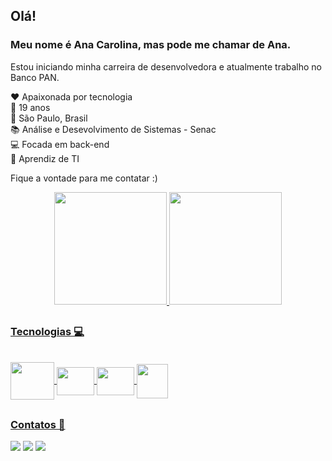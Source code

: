 ## Olá!
### Meu nome é Ana Carolina, mas pode me chamar de Ana.
Estou iniciando minha carreira de desenvolvedora e atualmente trabalho no Banco PAN. 

❤️ Apaixonada por tecnologia </br>
🤗 19 anos</br>
📍 São Paulo, Brasil </br>
📚 Análise e Desevolvimento de Sistemas - Senac</br>
💻 Focada em back-end</br>
🏦 Aprendiz de TI</br>

Fique a vontade para me contatar :)
<div align="center">
<a href="https://github.com/rafaballerini">
  <img height="180em" src="https://github-readme-stats.vercel.app/api?username=anaguimaraess&show_icons=true&theme=synthwave&include_all_commits=true&count_private=true"/>
  <img height="180em" src="https://github-readme-stats.vercel.app/api/top-langs/?username=anaguimaraess&layout=compact&langs_count=7&theme=synthwave"/>
</div>

 
  ##
  ### Tecnologias 💻
 </div>
<div style="display: inline_block"><br>
  <img align="center"  height="60" width="70"  src="https://cdn.jsdelivr.net/gh/devicons/devicon/icons/java/java-original-wordmark.svg">
  <img align="center" height="45" width="60" src="https://cdn.jsdelivr.net/gh/devicons/devicon/icons/html5/html5-plain-wordmark.svg">
  <img align="center" height="45" width="60"  src="https://cdn.jsdelivr.net/gh/devicons/devicon/icons/css3/css3-plain-wordmark.svg">
  <img align="center"  height="55" width="50" src="https://cdn.jsdelivr.net/gh/devicons/devicon/icons/python/python-original-wordmark.svg">
</div>

  ##
  ###  Contatos 💬
  
  <a href="https://www.instagram.com/guimaraexx/" target="_blank"><img src="https://img.shields.io/badge/-Instagram-%23E4405F?style=for-the-badge&logo=instagram&logoColor=white" target="_blank"></a>
  <a href = "mailto:contato.anaguimaraess@gmail.com"><img src="https://img.shields.io/badge/-Gmail-%23333?style=for-the-badge&logo=gmail&logoColor=white" target="_blank"></a>
  <a href="https://www.linkedin.com/in/ana-c-guimar%C3%A3es/" target="_blank"><img src="https://img.shields.io/badge/-LinkedIn-%230077B5?style=for-the-badge&logo=linkedin&logoColor=white" target="_blank"></a> 

